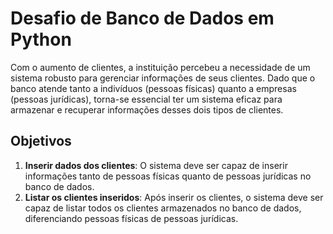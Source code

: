 # Desafio de Banco de Dados em Python

Com o aumento de clientes, a instituição percebeu a necessidade de um sistema robusto para gerenciar informações de seus clientes. Dado que o banco atende tanto a indivíduos (pessoas físicas) quanto a empresas (pessoas jurídicas), torna-se essencial ter um sistema eficaz para armazenar e recuperar informações desses dois tipos de clientes.

## Objetivos

1. **Inserir dados dos clientes**: O sistema deve ser capaz de inserir informações tanto de pessoas físicas quanto de pessoas jurídicas no banco de dados.
2. **Listar os clientes inseridos**: Após inserir os clientes, o sistema deve ser capaz de listar todos os clientes armazenados no banco de dados, diferenciando pessoas físicas de pessoas jurídicas.